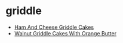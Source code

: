 # griddle

 * [Ham And Cheese Griddle Cakes](index/h/ham-and-cheese-griddle-cakes-850.json)
 * [Walnut Griddle Cakes With Orange Butter](index/w/walnut-griddle-cakes-with-orange-butter-260.json)
